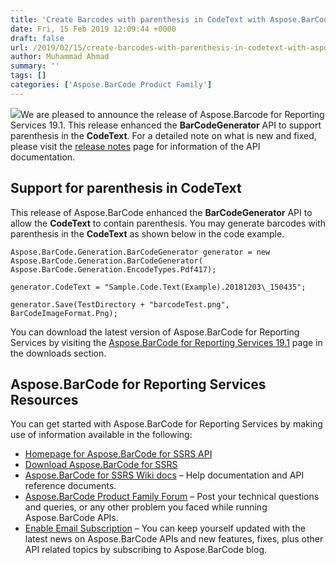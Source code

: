 ```yaml
---
title: 'Create Barcodes with parenthesis in CodeText with Aspose.BarCode for Reporting Services 19.1'
date: Fri, 15 Feb 2019 12:09:44 +0000
draft: false
url: /2019/02/15/create-barcodes-with-parenthesis-in-codetext-with-aspose.barcode-for-reporting-services-19.1/
author: Muhammad Ahmad
summary: ''
tags: []
categories: ['Aspose.BarCode Product Family']
---
```


[![][1]](https://products.aspose.com/barcode/net)We are pleased to announce the release of Aspose.Barcode for Reporting Services 19.1. This release enhanced the **BarCodeGenerator** API to support parenthesis in the **CodeText**. For a detailed note on what is new and fixed, please visit the [release notes][2] page for information of the API documentation.

## Support for parenthesis in CodeText

This release of Aspose.BarCode enhanced the **BarCodeGenerator** API to allow the **CodeText** to contain parenthesis. You may generate barcodes with parenthesis in the **CodeText** as shown below in the code example. 

```
Aspose.BarCode.Generation.BarCodeGenerator generator = new  
Aspose.BarCode.Generation.BarCodeGenerator(  
Aspose.BarCode.Generation.EncodeTypes.Pdf417);  
  
generator.CodeText = "Sample.Code.Text(Example).20181203\_150435";  
  
generator.Save(TestDirectory + "barcodeTest.png", BarCodeImageFormat.Png);
```

You can download the latest version of Aspose.BarCode for Reporting Services by visiting the [Aspose.BarCode for Reporting Services 19.1][3] page in the downloads section.

## Aspose.BarCode for Reporting Services Resources

You can get started with Aspose.BarCode for Reporting Services by making use of information available in the following:

*   [Homepage for Aspose.BarCode for SSRS API][4]
*   [Download Aspose.BarCode for SSRS][5]
*   [Aspose.BarCode for SSRS Wiki docs][6] – Help documentation and API reference documents.
*   [Aspose.BarCode Product Family Forum][7] – Post your technical questions and queries, or any other problem you faced while running Aspose.BarCode APIs.
*   [Enable Email Subscription][8] – You can keep yourself updated with the latest news on Aspose.BarCode APIs and new features, fixes, plus other API related topics by subscribing to Aspose.BarCode blog.




[1]: https://blog.aspose.com/wp-content/uploads/sites/2/2013/07/aspose_barcode-for-reporting-services_100.png
[2]: https://docs.aspose.com/display/barcodereportingservices/Aspose.BarCode+for+Reporting+Services+19.1+Release+Notes
[3]: https://downloads.aspose.com/barcode/reportingservices/new-releases/aspose.barcode-for-reporting-services-19.1/
[4]: https://www.aspose.com/products/barcode/reporting-services
[5]: https://downloads.aspose.com/barcode/reportingservices
[6]: https://docs.aspose.com/display/barcodereportingservices/Home
[7]: https://forum.aspose.com/c/barcode
[8]: https://blog.aspose.com/category/aspose-products/aspose-barcode-product-family/




